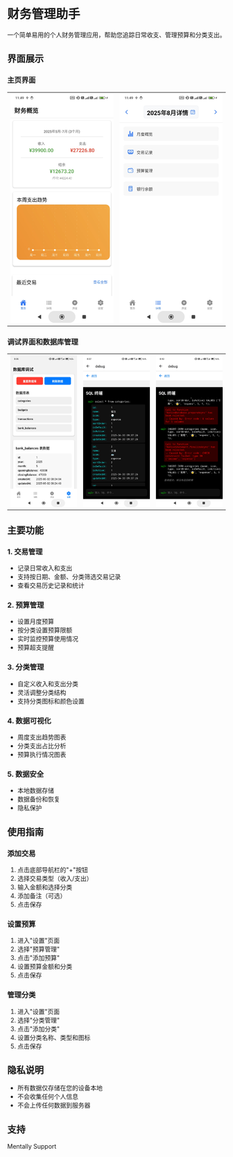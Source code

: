 # 财务管理助手

一个简单易用的个人财务管理应用，帮助您追踪日常收支、管理预算和分类支出。

## 界面展示

### 主页界面
<table>
<tr>
<td><img src="assets/gui_img/homepage_new.jpg" width="280" alt="主页界面"></td>
<td><img src="assets/gui_img/detail_page_new.jpg" width="280" alt="第二页1界面"></td>
</tr>
</table>

### 调试界面和数据库管理
<table>
<tr>
<td><img src="assets/gui_img/debug.jpg" width="250" alt="调试界面"></td>
<td><img src="assets/gui_img/sql1.jpg" width="250" alt="数据库管理"></td>
<td><img src="assets/gui_img/sql2.jpg" width="250" alt="数据库查询"></td>
</tr>
</table>

## 主要功能

### 1. 交易管理
- 记录日常收入和支出
- 支持按日期、金额、分类筛选交易记录
- 查看交易历史记录和统计

### 2. 预算管理
- 设置月度预算
- 按分类设置预算限额
- 实时监控预算使用情况
- 预算超支提醒

### 3. 分类管理
- 自定义收入和支出分类
- 灵活调整分类结构
- 支持分类图标和颜色设置

### 4. 数据可视化
- 周度支出趋势图表
- 分类支出占比分析
- 预算执行情况图表

### 5. 数据安全
- 本地数据存储
- 数据备份和恢复
- 隐私保护  
  

## 使用指南

### 添加交易
1. 点击底部导航栏的"+"按钮
2. 选择交易类型（收入/支出）
3. 输入金额和选择分类
4. 添加备注（可选）
5. 点击保存

### 设置预算
1. 进入"设置"页面
2. 选择"预算管理"
3. 点击"添加预算"
4. 设置预算金额和分类
5. 点击保存

### 管理分类
1. 进入"设置"页面
2. 选择"分类管理"
3. 点击"添加分类"
4. 设置分类名称、类型和图标
5. 点击保存

## 隐私说明
- 所有数据仅存储在您的设备本地
- 不会收集任何个人信息
- 不会上传任何数据到服务器

## 支持
Mentally Support
